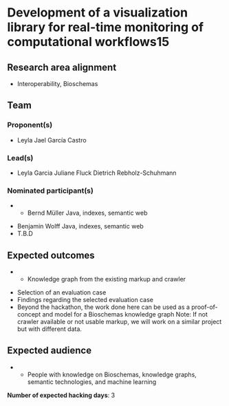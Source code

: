 # Development of a visualization library for real-time monitoring of computational workflows15

## Research area alignment

- Interoperability, Bioschemas

## Team

### Proponent(s)

- Leyla Jael García Castro

### Lead(s)

- Leyla Garcia
 Juliane Fluck
 Dietrich Rebholz-Schuhmann

### Nominated participant(s)

- * Bernd Müller Java, indexes, semantic web
 * Benjamin Wolff Java, indexes, semantic web
 * T.B.D

## Expected outcomes

- * Knowledge graph from the existing markup and crawler
 * Selection of an evaluation case
 * Findings regarding the selected evaluation case
 * Beyond the hackathon, the work done here can be used as a proof-of-concept and model for a Bioschemas knowledge graph
 Note: If not crawler available or not usable markup, we will work on a similar project but with different data.

## Expected audience

- * People with knowledge on Bioschemas, knowledge graphs, semantic technologies, and machine learning

**Number of expected hacking days**: 3

